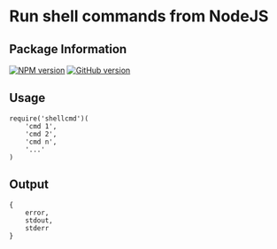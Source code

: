# Run shell commands from NodeJS

## Package Information
[![NPM version](https://badge.fury.io/js/shellcmd.svg)](http://badge.fury.io/js/shellcmd)
[![GitHub version](https://badge.fury.io/gh/abbotto%2Fshellcmd.svg)](https://badge.fury.io/gh/abbotto%2Fshellcmd)

## Usage
	require('shellcmd')(
		'cmd 1',
		'cmd 2',
		'cmd n',
		'...'
	)

## Output

	{
		error,
		stdout,
		stderr
	}
	